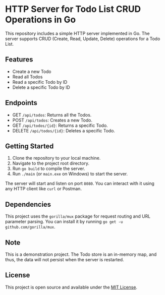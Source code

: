 # HTTP Server for Todo List CRUD Operations in Go

This repository includes a simple HTTP server implemented in Go. The server supports CRUD (Create, Read, Update, Delete) operations for a Todo List. 

## Features

- Create a new Todo
- Read all Todos
- Read a specific Todo by ID
- Delete a specific Todo by ID

## Endpoints

- GET `/api/todos`: Returns all the Todos.
- POST `/api/todos`: Creates a new Todo. 
- GET `/api/todos/{id}`: Returns a specific Todo.
- DELETE `/api/todos/{id}`: Deletes a specific Todo.

## Getting Started

1. Clone the repository to your local machine.
2. Navigate to the project root directory.
3. Run `go build` to compile the server.
4. Run `./main` (or `main.exe` on Windows) to start the server.

The server will start and listen on port `8080`. You can interact with it using any HTTP client like `curl` or Postman.

## Dependencies

This project uses the `gorilla/mux` package for request routing and URL parameter parsing. You can install it by running `go get -u github.com/gorilla/mux`.

## Note

This is a demonstration project. The Todo store is an in-memory map, and thus, the data will not persist when the server is restarted.

## License

This project is open source and available under the [MIT License](LICENSE).
